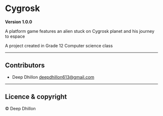 # Cygrosk

**Version 1.0.0**

A platform game features an alien stuck on Cygrosk planet and his journey to espace

A project created in Grade 12 Computer science class 

---
## Contributors

- Deep Dhillon <deepdhillon613@gmail.com>


---
## Licence & copyright
© Deep Dhillon